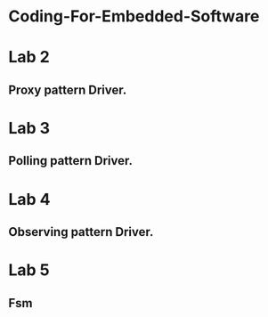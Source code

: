 # Coding-For-Embedded-Software


# Lab 2

 ## Proxy pattern Driver.

# Lab 3
  
  ## Polling pattern Driver.

# Lab 4
  
  ## Observing pattern Driver.
  
 # Lab 5
 
  ## Fsm
